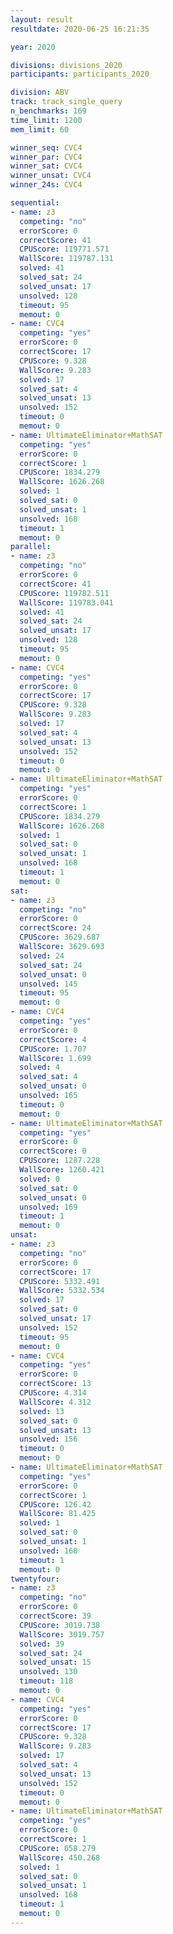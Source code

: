 ```yaml
---
layout: result
resultdate: 2020-06-25 16:21:35

year: 2020

divisions: divisions_2020
participants: participants_2020

division: ABV
track: track_single_query
n_benchmarks: 169
time_limit: 1200
mem_limit: 60

winner_seq: CVC4
winner_par: CVC4
winner_sat: CVC4
winner_unsat: CVC4
winner_24s: CVC4

sequential:
- name: z3
  competing: "no"
  errorScore: 0
  correctScore: 41
  CPUScore: 119771.571
  WallScore: 119787.131
  solved: 41
  solved_sat: 24
  solved_unsat: 17
  unsolved: 128
  timeout: 95
  memout: 0
- name: CVC4
  competing: "yes"
  errorScore: 0
  correctScore: 17
  CPUScore: 9.328
  WallScore: 9.283
  solved: 17
  solved_sat: 4
  solved_unsat: 13
  unsolved: 152
  timeout: 0
  memout: 0
- name: UltimateEliminator+MathSAT
  competing: "yes"
  errorScore: 0
  correctScore: 1
  CPUScore: 1834.279
  WallScore: 1626.268
  solved: 1
  solved_sat: 0
  solved_unsat: 1
  unsolved: 168
  timeout: 1
  memout: 0
parallel:
- name: z3
  competing: "no"
  errorScore: 0
  correctScore: 41
  CPUScore: 119782.511
  WallScore: 119783.041
  solved: 41
  solved_sat: 24
  solved_unsat: 17
  unsolved: 128
  timeout: 95
  memout: 0
- name: CVC4
  competing: "yes"
  errorScore: 0
  correctScore: 17
  CPUScore: 9.328
  WallScore: 9.283
  solved: 17
  solved_sat: 4
  solved_unsat: 13
  unsolved: 152
  timeout: 0
  memout: 0
- name: UltimateEliminator+MathSAT
  competing: "yes"
  errorScore: 0
  correctScore: 1
  CPUScore: 1834.279
  WallScore: 1626.268
  solved: 1
  solved_sat: 0
  solved_unsat: 1
  unsolved: 168
  timeout: 1
  memout: 0
sat:
- name: z3
  competing: "no"
  errorScore: 0
  correctScore: 24
  CPUScore: 3629.687
  WallScore: 3629.693
  solved: 24
  solved_sat: 24
  solved_unsat: 0
  unsolved: 145
  timeout: 95
  memout: 0
- name: CVC4
  competing: "yes"
  errorScore: 0
  correctScore: 4
  CPUScore: 1.707
  WallScore: 1.699
  solved: 4
  solved_sat: 4
  solved_unsat: 0
  unsolved: 165
  timeout: 0
  memout: 0
- name: UltimateEliminator+MathSAT
  competing: "yes"
  errorScore: 0
  correctScore: 0
  CPUScore: 1287.228
  WallScore: 1260.421
  solved: 0
  solved_sat: 0
  solved_unsat: 0
  unsolved: 169
  timeout: 1
  memout: 0
unsat:
- name: z3
  competing: "no"
  errorScore: 0
  correctScore: 17
  CPUScore: 5332.491
  WallScore: 5332.534
  solved: 17
  solved_sat: 0
  solved_unsat: 17
  unsolved: 152
  timeout: 95
  memout: 0
- name: CVC4
  competing: "yes"
  errorScore: 0
  correctScore: 13
  CPUScore: 4.314
  WallScore: 4.312
  solved: 13
  solved_sat: 0
  solved_unsat: 13
  unsolved: 156
  timeout: 0
  memout: 0
- name: UltimateEliminator+MathSAT
  competing: "yes"
  errorScore: 0
  correctScore: 1
  CPUScore: 126.42
  WallScore: 81.425
  solved: 1
  solved_sat: 0
  solved_unsat: 1
  unsolved: 168
  timeout: 1
  memout: 0
twentyfour:
- name: z3
  competing: "no"
  errorScore: 0
  correctScore: 39
  CPUScore: 3019.738
  WallScore: 3019.757
  solved: 39
  solved_sat: 24
  solved_unsat: 15
  unsolved: 130
  timeout: 118
  memout: 0
- name: CVC4
  competing: "yes"
  errorScore: 0
  correctScore: 17
  CPUScore: 9.328
  WallScore: 9.283
  solved: 17
  solved_sat: 4
  solved_unsat: 13
  unsolved: 152
  timeout: 0
  memout: 0
- name: UltimateEliminator+MathSAT
  competing: "yes"
  errorScore: 0
  correctScore: 1
  CPUScore: 658.279
  WallScore: 450.268
  solved: 1
  solved_sat: 0
  solved_unsat: 1
  unsolved: 168
  timeout: 1
  memout: 0
---
```

